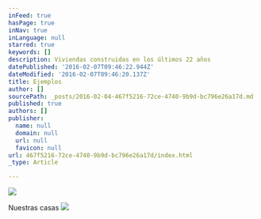 ```yaml
---
inFeed: true
hasPage: true
inNav: true
inLanguage: null
starred: true
keywords: []
description: Viviendas construidas en los últimos 22 años
datePublished: '2016-02-07T09:46:22.944Z'
dateModified: '2016-02-07T09:46:20.137Z'
title: Ejemplos
author: []
sourcePath: _posts/2016-02-04-467f5216-72ce-4740-9b9d-bc796e26a17d.md
published: true
authors: []
publisher:
  name: null
  domain: null
  url: null
  favicon: null
url: 467f5216-72ce-4740-9b9d-bc796e26a17d/index.html
_type: Article

---
```

![](https://the-grid-user-content.s3-us-west-2.amazonaws.com/6d9c1e76-569f-4db4-b054-0b52cd66478b.jpg)

Nuestras casas
![](https://the-grid-user-content.s3-us-west-2.amazonaws.com/43015da1-0f51-4254-9999-25c861ed4438.jpg)